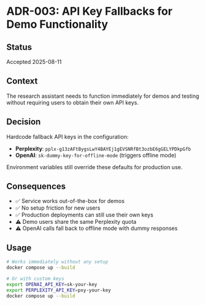 # ADR-003: API Key Fallbacks for Demo Functionality

## Status
Accepted 2025-08-11

## Context
The research assistant needs to function immediately for demos and testing without requiring users to obtain their own API keys.

## Decision
Hardcode fallback API keys in the configuration:
- **Perplexity**: `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`
- **OpenAI**: `sk-dummy-key-for-offline-mode` (triggers offline mode)

Environment variables still override these defaults for production use.

## Consequences
- ✅ Service works out-of-the-box for demos
- ✅ No setup friction for new users
- ✅ Production deployments can still use their own keys
- ⚠️ Demo users share the same Perplexity quota
- ⚠️ OpenAI calls fall back to offline mode with dummy responses

## Usage
```bash
# Works immediately without any setup
docker compose up --build

# Or with custom keys
export OPENAI_API_KEY=sk-your-key
export PERPLEXITY_API_KEY=pxy-your-key
docker compose up --build
```
